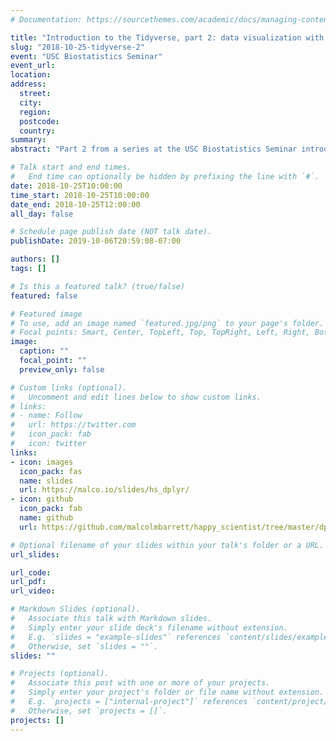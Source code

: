 ```yaml
---
# Documentation: https://sourcethemes.com/academic/docs/managing-content/

title: "Introduction to the Tidyverse, part 2: data visualization with ggplot2"
slug: "2018-10-25-tidyverse-2"
event: "USC Biostatistics Seminar"
event_url:
location:
address:
  street:
  city:
  region:
  postcode:
  country:
summary:
abstract: "Part 2 from a series at the USC Biostatistics Seminar introducing the Tidyverse. This talk introduces ggplot2 for visualizing data."

# Talk start and end times.
#   End time can optionally be hidden by prefixing the line with `#`.
date: 2018-10-25T10:00:00 
time_start: 2018-10-25T10:00:00 
date_end: 2018-10-25T12:00:00 
all_day: false

# Schedule page publish date (NOT talk date).
publishDate: 2019-10-06T20:59:08-07:00

authors: []
tags: []

# Is this a featured talk? (true/false)
featured: false

# Featured image
# To use, add an image named `featured.jpg/png` to your page's folder. 
# Focal points: Smart, Center, TopLeft, Top, TopRight, Left, Right, BottomLeft, Bottom, BottomRight.
image:
  caption: ""
  focal_point: ""
  preview_only: false

# Custom links (optional).
#   Uncomment and edit lines below to show custom links.
# links:
# - name: Follow
#   url: https://twitter.com
#   icon_pack: fab
#   icon: twitter
links:
- icon: images
  icon_pack: fas
  name: slides
  url: https://malco.io/slides/hs_dplyr/
- icon: github
  icon_pack: fab
  name: github
  url: https://github.com/malcolmbarrett/happy_scientist/tree/master/dplyr

# Optional filename of your slides within your talk's folder or a URL.
url_slides:

url_code:
url_pdf:
url_video:

# Markdown Slides (optional).
#   Associate this talk with Markdown slides.
#   Simply enter your slide deck's filename without extension.
#   E.g. `slides = "example-slides"` references `content/slides/example-slides.md`.
#   Otherwise, set `slides = ""`.
slides: ""

# Projects (optional).
#   Associate this post with one or more of your projects.
#   Simply enter your project's folder or file name without extension.
#   E.g. `projects = ["internal-project"]` references `content/project/deep-learning/index.md`.
#   Otherwise, set `projects = []`.
projects: []
---
```

